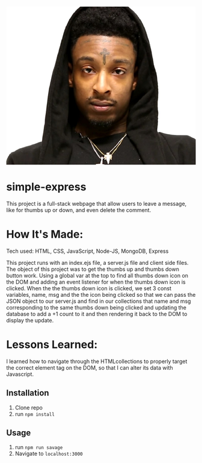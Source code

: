 ![21 Savage](public/21savage.jpg)
# simple-express

This project is a full-stack webpage that allow users to leave a message, like for thumbs up or down, and even delete the comment.

# How It's Made:
Tech used: HTML, CSS, JavaScript, Node-JS, MongoDB, Express

This project runs with an index.ejs file, a server.js file and client side files. The object of this project was to get the thumbs up and thumbs down button work. Using a global var at the top to find all thumbs down icon on the DOM and adding an event listener for when the thumbs down icon is clicked. When the the thumbs down icon is clicked, we set 3 const variables, name, msg and the the icon being clicked so that we can pass the JSON object to our server.js and find in our collections that name and msg corresponding to the same thumbs down being clicked and updating the database to add a +1 count to it and then rendering it back to the DOM to display the update.

# Lessons Learned:
I learned how to navigate through the HTMLcollections to properly target the correct element tag on the DOM, so that I can alter its data with Javascript.

## Installation

1. Clone repo
2. run `npm install`

## Usage

1. run `npm run savage`
2. Navigate to `localhost:3000`

